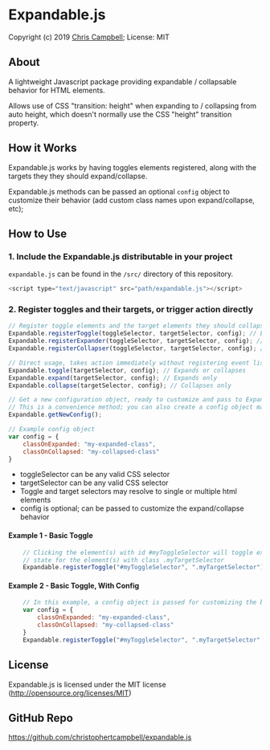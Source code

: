 # Expandable.js

Copyright (c) 2019 [Chris Campbell](https://github.com/christophertcampbell); License: MIT

## About

A lightweight Javascript package providing expandable / collapsable behavior for HTML elements.

Allows use of CSS "transition: height" when expanding to / collapsing from auto height, which doesn't normally use the CSS "height" transition property.

## How it Works

Expandable.js works by having toggles elements registered, along with the targets they they should expand/collapse.

Expandable.js methods can be passed an optional `config` object to customize their behavior (add custom class names upon expand/collapse, etc);

## How to Use

### 1. Include the Expandable.js distributable in your project

`expandable.js` can be found in the `/src/` directory of this repository.

```javascript
<script type="text/javascript" src="path/expandable.js"></script>
```

### 2. Register toggles and their targets, or trigger action directly

```javascript
// Register toggle elements and the target elements they should collapse/expand when the toggle is clicked
Expandable.registerToggle(toggleSelector, targetSelector, config); // Expands or collapses
Expandable.registerExpander(toggleSelector, targetSelector, config); // Expands only
Expandable.registerCollapser(toggleSelector, targetSelector, config); // Collapses only

// Direct usage, takes action immediately without registering event listeners
Expandable.toggle(targetSelector, config); // Expands or collapses
Expandable.expand(targetSelector, config); // Expands only
Expandable.collapse(targetSelector, config); // Collapses only

// Get a new configuration object, ready to customize and pass to Expandable.js methods
// This is a convenience method; you can also create a config object manually (see below)
Expandable.getNewConfig();

// Example config object
var config = {
	classOnExpanded: "my-expanded-class",
	classOnCollapsed: "my-collapsed-class"
}

```

* toggleSelector can be any valid CSS selector
* targetSelector can be any valid CSS selector
* Toggle and target selectors may resolve to single or multiple html elements
* config is optional; can be passed to customize the expand/collapse behavior

#### Example 1 - Basic Toggle

```javascript
	// Clicking the element(s) with id #myToggleSelector will toggle expanded/collapsed
	// state for the element(s) with class .myTargetSelector
	Expandable.registerToggle("#myToggleSelector", ".myTargetSelector");
```

#### Example 2 - Basic Toggle, With Config

```javascript
	// In this example, a config object is passed for customizing the behavior
	var config = {
		classOnExpanded: "my-expanded-class",
		classOnCollapsed: "my-collapsed-class"
	}
	Expandable.registerToggle("#myToggleSelector", ".myTargetSelector", config);
```



## License

Expandable.js is licensed under the MIT license (http://opensource.org/licenses/MIT)

## GitHub Repo

https://github.com/christophertcampbell/expandable.js